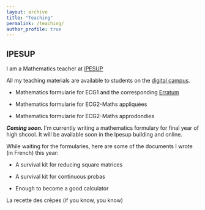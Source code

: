 ```yaml
---
layout: archive
title: "Teaching"
permalink: /teaching/
author_profile: true
---
```


## IPESUP
I am a Mathematics teacher at <a href="https://www.ipesup.fr">IPESUP</a>


All my teaching materials are available to students on the [digital campus](https://campusnumerique.ipesup.fr/login/index.php).

- <a href="https://www.ipesup.fr/blog/2023/10/09/formulaire-mathematiques-ecg1" class="special-link"><i class="fas fa-fw fa-book zoom" aria-hidden="true"></i></a> Mathematics formularie for ECG1 and the corresponding [Erratum](https://valentinkil.github.io/files/pdf/ErrataECG1.pdf) 

- <a href="https://v3.oscar-campus.com/ipesup/forms/87/10v20vkz3JBJ2jVs5ZnGd" class="special-link"><i class="fas fa-fw fa-book zoom" aria-hidden="true"></i></a> Mathematics formularie for ECG2-Maths appliquées

- <a href="https://v3.oscar-campus.com/ipesup/forms/88/LkisypCC6IQ92BTXNIBff" class="special-link"><i class="fas fa-fw fa-book zoom" aria-hidden="true"></i></a> Mathematics formularie for ECG2-Maths approdondies

<b><i>Coming soon. </i></b> I'm currently writing a mathematics formulary for final year of high shcool. It will be available soon in the Ipesup building and online.

While waiting for the formularies, here are some of the documents I wrote (in French) this year:

- <a href="https://valentinkil.github.io/files/pdf/Reduction.pdf" class="special-link"><i class="fas fa-fw fa-file-pdf zoom" aria-hidden="true"></i></a>  A survival kit for reducing square matrices 

- <a href="https://valentinkil.github.io/files/pdf/Proba_continues.pdf" class="special-link"><i class="fas fa-fw fa-file-pdf zoom" aria-hidden="true"></i></a>  A survival kit for continuous probas


- <a href="https://valentinkil.github.io/files/pdf/Calcul.pdf" class="special-link"><i class="fas fa-fw fa-file-pdf zoom" aria-hidden="true"></i></a>  Enough to become a good calculator


 <a href="https://valentinkil.github.io/files/bibtex/Recettecrepe.txt" class="special-link"><i class="fas fa-fw fa-bookmark zoom" aria-hidden="true"></i></a> La recette des crêpes (if you know, you know) 


